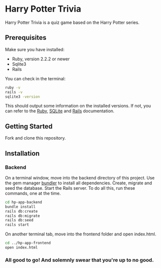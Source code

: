 # Harry Potter Trivia

Harry Potter Trivia is a quiz game based on the Harry Potter series.

## Prerequisites

Make sure you have installed:
  * Ruby, version 2.2.2 or newer
  * Sqlite3
  * Rails

You can check in the terminal:

```bash
ruby -v
rails -v
sqlite3 -version
```

This should output some information on the installed versions.
If not, you can refer to the [Ruby](https://www.ruby-lang.org/en/documentation/installation/), [SQLite](https://www.sqlite.org/index.html) and [Rails](https://guides.rubyonrails.org/v5.0/getting_started.html) documentation.

## Getting Started

Fork and clone this repository.

## Installation

### Backend

On a terminal window, move into the backend directory of this project. Use the gem manager [bundler](https://bundler.io/v2.0/guides/rails.html) to install all dependencies. Create, migrate and seed the database. Start the Rails server. To do all this, run these commands, one at the time.

```bash
cd hp-app-backend
bundle install
rails db:create
rails db:migrate
rails db:seed
rails start
```
On another terminal tab, move into the frontend folder and open index.html.

```bash
cd ../hp-app-frontend
open index.html
```

### All good to go! And solemnly swear that you're up to no good.
